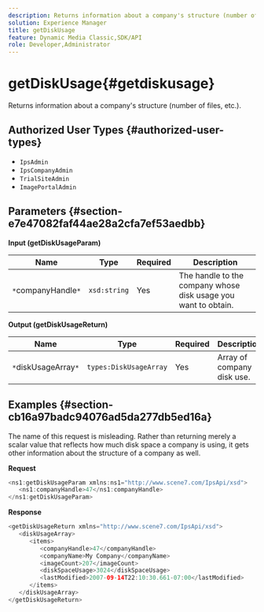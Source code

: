 ```yaml
---
description: Returns information about a company's structure (number of files, etc.).
solution: Experience Manager
title: getDiskUsage
feature: Dynamic Media Classic,SDK/API
role: Developer,Administrator
---
```


# getDiskUsage{#getdiskusage}

Returns information about a company's structure (number of files, etc.).

## Authorized User Types {#authorized-user-types}

* `IpsAdmin` 
* `IpsCompanyAdmin` 
* `TrialSiteAdmin` 
* `ImagePortalAdmin`

## Parameters {#section-e7e47082faf44ae28a2cfa7ef53aedbb}

**Input (getDiskUsageParam)** 

|  Name  | Type  | Required  | Description  |
|---|---|---|---|
|  `*`companyHandle`*`  | `xsd:string`  | Yes  | The handle to the company whose disk usage you want to obtain.  |

**Output (getDiskUsageReturn)** 

|  Name  | Type  | Required  | Description  |
|---|---|---|---|
|  `*`diskUsageArray`*`  | `types:DiskUsageArray`  | Yes  | Array of company disk use.  |

## Examples {#section-cb16a97badc94076ad5da277db5ed16a}

The name of this request is misleading. Rather than returning merely a scalar value that reflects how much disk space a company is using, it gets other information about the structure of a company as well.

**Request** 

```java
<ns1:getDiskUsageParam xmlns:ns1="http://www.scene7.com/IpsApi/xsd">
   <ns1:companyHandle>47</ns1:companyHandle>
</ns1:getDiskUsageParam>
```

**Response** 

```java
<getDiskUsageReturn xmlns="http://www.scene7.com/IpsApi/xsd">
   <diskUsageArray>
      <items>
         <companyHandle>47</companyHandle>
         <companyName>My Company</companyName>
         <imageCount>207</imageCount>
         <diskSpaceUsage>3024</diskSpaceUsage>
         <lastModified>2007-09-14T22:10:30.661-07:00</lastModified>
      </items>
   </diskUsageArray>
</getDiskUsageReturn>
```

